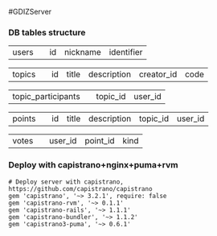 #GDIZServer 

### DB tables structure
<table>
	<td> users </td> 
	<td></td> 
	<td> id </td> 
	<td> nickname </td>
	<td> identifier </td>
</table>
<table>
	<td> topics </td>
	<td></td>
	<td> id </td>
	<td> title </td> 
  <td> description </td> 
  <td> creator_id </td> 
  <td> code </td>
</table>
<table>
  <td> topic_participants </td>
  <td></td>
  <td> topic_id </td> 
  <td> user_id </td>
</table>
<table>
	<td> points </td>
	<td></td>
	<td> id </td>
	<td> title </td>
	<td> description </td>
	<td> topic_id </td>
	<td> user_id </td>
</table>
<table>
	<td> votes </td>
	<td></td>
	<td> user_id </td> 
	<td> point_id </td>
	<td> kind </td> 
</table>


### Deploy with capistrano+nginx+puma+rvm
```
# Deploy server with capistrano, https://github.com/capistrano/capistrano
gem 'capistrano', '~> 3.2.1', require: false
gem 'capistrano-rvm', '~> 0.1.1'
gem 'capistrano-rails', '~> 1.1.1'
gem 'capistrano-bundler', '~> 1.1.2'
gem 'capistrano3-puma', '~> 0.6.1'
```
